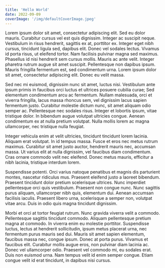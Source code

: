 ```yaml
---
title: 'Hello World'
date: 2022-09-09
coverImage: '/img/defaultCoverImage.jpeg'
---
```


Lorem ipsum dolor sit amet, consectetur adipiscing elit. Sed eu dolor mauris. Curabitur cursus vel est quis dignissim. Integer ac suscipit neque. Vestibulum in risus hendrerit, sagittis ex at, porttitor ex. Integer eget nibh cursus, tincidunt ligula sed, dapibus elit. Donec vel sodales lectus. Vivamus id porta risus, ut eleifend tortor. Nam facilisis pulvinar magna sed maximus. Phasellus id nisi hendrerit sem cursus mollis. Mauris ac ante velit. Integer pharetra rutrum augue sit amet suscipit. Pellentesque non dapibus ipsum. Mauris fringilla fermentum est, sed condimentum urna. Lorem ipsum dolor sit amet, consectetur adipiscing elit. Donec eu velit massa.

Sed nec mi euismod, dignissim nunc sit amet, luctus nisi. Vestibulum ante ipsum primis in faucibus orci luctus et ultrices posuere cubilia curae; Sed elementum condimentum arcu ac fermentum. Nullam malesuada, orci et viverra fringilla, lacus massa rhoncus sem, vel dignissim lacus sapien fermentum justo. Curabitur molestie dictum nunc, sit amet aliquam odio semper ac. Pellentesque nec sodales risus. Integer et lobortis ipsum, vitae tristique dolor. In bibendum augue volutpat ultricies congue. Aenean condimentum ex at nulla pretium volutpat. Nulla mollis lorem ac magna ullamcorper, nec tristique nulla feugiat.

Integer vehicula enim at velit ultricies, tincidunt tincidunt lorem lacinia. Aliquam erat volutpat. In id tempus massa. Fusce et eros nec metus rutrum maximus. Curabitur sit amet justo auctor, hendrerit mauris nec, accumsan massa. Ut varius elit at nulla dignissim, vel faucibus diam condimentum. Cras ornare commodo velit nec eleifend. Donec metus mauris, efficitur a nibh lacinia, tristique interdum lorem.

Suspendisse potenti. Orci varius natoque penatibus et magnis dis parturient montes, nascetur ridiculus mus. Praesent eleifend justo a laoreet bibendum. Praesent tincidunt dolor pretium scelerisque ultrices. Nunc imperdiet pellentesque orci quis vestibulum. Praesent non congue nunc. Nunc sagittis purus aliquam, ullamcorper nibh quis, elementum dui. Aenean accumsan facilisis iaculis. Praesent libero urna, scelerisque a semper non, volutpat vitae arcu. Duis in odio quis magna tincidunt dignissim.

Morbi et orci at tortor feugiat rutrum. Nunc gravida viverra velit a commodo. Pellentesque sagittis tincidunt commodo. Aliquam pellentesque pretium magna at commodo. In viverra enim eu molestie porttitor. Suspendisse luctus, lectus at hendrerit sollicitudin, ipsum metus placerat urna, nec fermentum purus mauris sed dui. Mauris sit amet sapien elementum, faucibus massa nec, congue ipsum. Donec at porta purus. Vivamus et faucibus elit. Curabitur mollis augue eros, non pulvinar diam lacinia ac. Donec vel ullamcorper odio. Praesent vel commodo mi, eu sodales erat. Duis non euismod urna. Nam tempus velit id enim semper congue. Etiam congue velit id erat tincidunt, in dapibus nisi cursus.

